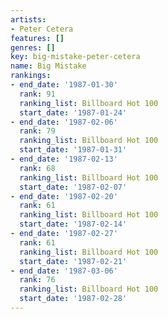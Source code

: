 ```yaml
---
artists:
- Peter Cetera
features: []
genres: []
key: big-mistake-peter-cetera
name: Big Mistake
rankings:
- end_date: '1987-01-30'
  rank: 91
  ranking_list: Billboard Hot 100
  start_date: '1987-01-24'
- end_date: '1987-02-06'
  rank: 79
  ranking_list: Billboard Hot 100
  start_date: '1987-01-31'
- end_date: '1987-02-13'
  rank: 68
  ranking_list: Billboard Hot 100
  start_date: '1987-02-07'
- end_date: '1987-02-20'
  rank: 61
  ranking_list: Billboard Hot 100
  start_date: '1987-02-14'
- end_date: '1987-02-27'
  rank: 61
  ranking_list: Billboard Hot 100
  start_date: '1987-02-21'
- end_date: '1987-03-06'
  rank: 76
  ranking_list: Billboard Hot 100
  start_date: '1987-02-28'
---
```


